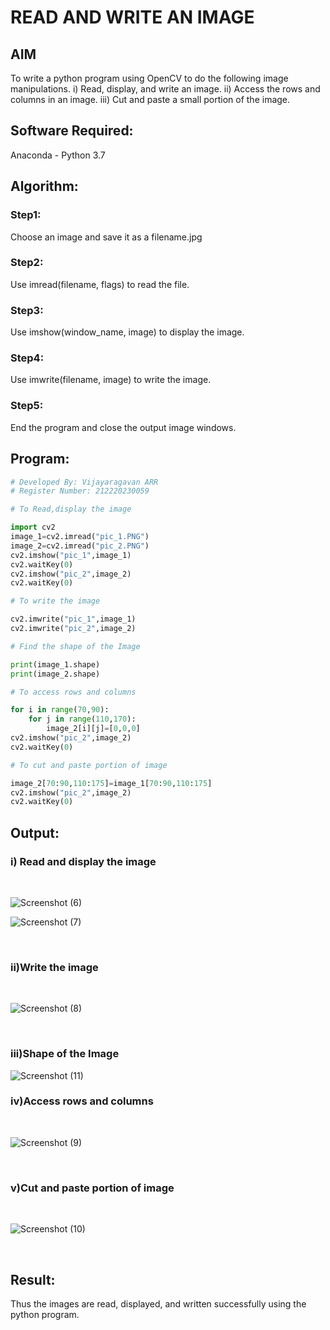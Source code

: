 # READ AND WRITE AN IMAGE
## AIM
To write a python program using OpenCV to do the following image manipulations.
i) Read, display, and write an image.
ii) Access the rows and columns in an image.
iii) Cut and paste a small portion of the image.

## Software Required:
Anaconda - Python 3.7
## Algorithm:
### Step1:
Choose an image and save it as a filename.jpg
### Step2:
Use imread(filename, flags) to read the file.
### Step3:
Use imshow(window_name, image) to display the image.
### Step4:
Use imwrite(filename, image) to write the image.
### Step5:
End the program and close the output image windows.
## Program:
```python
# Developed By: Vijayaragavan ARR
# Register Number: 212220230059

# To Read,display the image

import cv2
image_1=cv2.imread("pic_1.PNG")
image_2=cv2.imread("pic_2.PNG")
cv2.imshow("pic_1",image_1)
cv2.waitKey(0)
cv2.imshow("pic_2",image_2)
cv2.waitKey(0)

# To write the image

cv2.imwrite("pic_1",image_1)
cv2.imwrite("pic_2",image_2)

# Find the shape of the Image

print(image_1.shape)
print(image_2.shape)

# To access rows and columns

for i in range(70,90):
    for j in range(110,170):
        image_2[i][j]=[0,0,0]
cv2.imshow("pic_2",image_2)
cv2.waitKey(0)

# To cut and paste portion of image

image_2[70:90,110:175]=image_1[70:90,110:175]
cv2.imshow("pic_2",image_2)
cv2.waitKey(0)

```
## Output:

### i) Read and display the image

<br>

![Screenshot (6)](https://user-images.githubusercontent.com/75235488/160637901-41bf4705-0fa6-4d32-a1ab-71e4b7c1c774.png)

![Screenshot (7)](https://user-images.githubusercontent.com/75235488/160637970-e3c1659a-f887-49c3-b7e5-b9850f81e8b2.png)

<br>

### ii)Write the image

<br>

![Screenshot (8)](https://user-images.githubusercontent.com/75235488/160638028-5e4fc52c-ad38-4694-a9c3-04043ae14617.png)

<br>

### iii)Shape of the Image

![Screenshot (11)](https://user-images.githubusercontent.com/75235488/160641197-e200baae-3551-45c7-93f0-6921505f957e.png)



### iv)Access rows and columns
<br>

![Screenshot (9)](https://user-images.githubusercontent.com/75235488/160638115-4acf9beb-7255-42c9-a143-727854cb645f.png)

<br>

### v)Cut and paste portion of image
<br>

![Screenshot (10)](https://user-images.githubusercontent.com/75235488/160638181-59eb9a91-783d-4eb5-bd88-02f06f2c8b0f.png)

<br>

## Result:
Thus the images are read, displayed, and written successfully using the python program.


